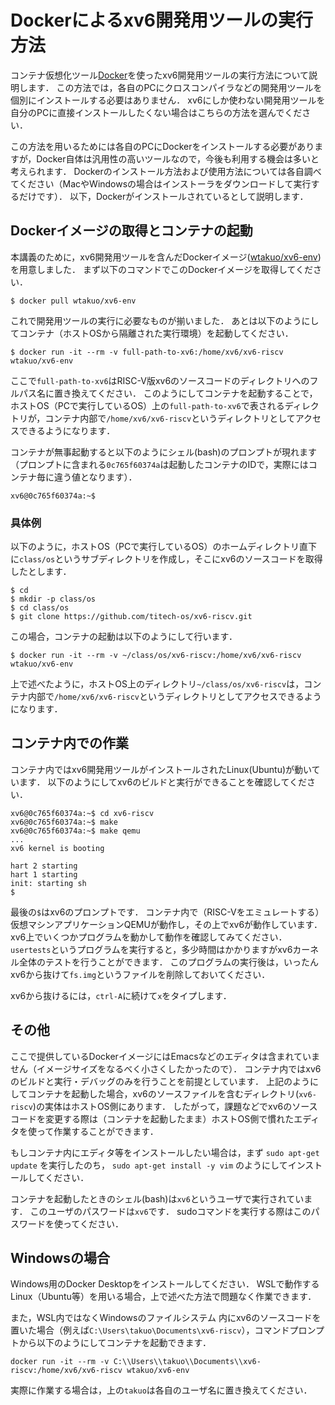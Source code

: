 # Dockerによるxv6開発用ツールの実行方法

コンテナ仮想化ツール[Docker](https://www.docker.com)を使ったxv6開発用ツールの実行方法について説明します．
この方法では，各自のPCにクロスコンパイラなどの開発用ツールを個別にインストールする必要はありません．
xv6にしか使わない開発用ツールを自分のPCに直接インストールしたくない場合はこちらの方法を選んでください．

この方法を用いるためには各自のPCにDockerをインストールする必要がありますが，Docker自体は汎用性の高いツールなので，今後も利用する機会は多いと考えられます．
Dockerのインストール方法および使用方法については各自調べてください（MacやWindowsの場合はインストーラをダウンロードして実行するだけです）．
以下，Dockerがインストールされているとして説明します．

## Dockerイメージの取得とコンテナの起動

本講義のために，xv6開発用ツールを含んだDockerイメージ([wtakuo/xv6-env](https://hub.docker.com/r/wtakuo/xv6-env))を用意しました．
まず以下のコマンドでこのDockerイメージを取得してください．
```console
$ docker pull wtakuo/xv6-env
```

これで開発用ツールの実行に必要なものが揃いました．
あとは以下のようにしてコンテナ（ホストOSから隔離された実行環境）を起動してください．
```console
$ docker run -it --rm -v full-path-to-xv6:/home/xv6/xv6-riscv wtakuo/xv6-env
```
ここで`full-path-to-xv6`はRISC-V版xv6のソースコードのディレクトリへのフルパス名に置き換えてください．
このようにしてコンテナを起動することで，
ホストOS（PCで実行しているOS）上の`full-path-to-xv6`で表されるディレクトリが，コンテナ内部で`/home/xv6/xv6-riscv`というディレクトリとしてアクセスできるようになります．

コンテナが無事起動すると以下のようにシェル(bash)のプロンプトが現れます（プロンプトに含まれる`0c765f60374a`は起動したコンテナのIDで，実際にはコンテナ毎に違う値となります）．
```console
xv6@0c765f60374a:~$ 
```
### 具体例

以下のように，ホストOS（PCで実行しているOS）のホームディレクトリ直下に`class/os`というサブディレクトリを作成し，そこにxv6のソースコードを取得したとします．
```console
$ cd
$ mkdir -p class/os
$ cd class/os
$ git clone https://github.com/titech-os/xv6-riscv.git
```
この場合，コンテナの起動は以下のようにして行います．
```console
$ docker run -it --rm -v ~/class/os/xv6-riscv:/home/xv6/xv6-riscv wtakuo/xv6-env
```
上で述べたように，ホストOS上のディレクトリ`~/class/os/xv6-riscv`は，コンテナ内部で`/home/xv6/xv6-riscv`というディレクトリとしてアクセスできるようになります．

## コンテナ内での作業

コンテナ内ではxv6開発用ツールがインストールされたLinux(Ubuntu)が動いています．
以下のようにしてxv6のビルドと実行ができることを確認してください．
```console
xv6@0c765f60374a:~$ cd xv6-riscv
xv6@0c765f60374a:~$ make
xv6@0c765f60374a:~$ make qemu
...
xv6 kernel is booting

hart 2 starting
hart 1 starting
init: starting sh
$ 
```
最後の`$`はxv6のプロンプトです．
コンテナ内で（RISC-Vをエミュレートする）仮想マシンアプリケーションQEMUが動作し，その上でxv6が動作しています．
xv6上でいくつかプログラムを動かして動作を確認してみてください．
`usertests`というプログラムを実行すると，多少時間はかかりますがxv6カーネル全体のテストを行うことができます．
このプログラムの実行後は，いったんxv6から抜けて`fs.img`というファイルを削除しておいてください．

xv6から抜けるには，`ctrl-A`に続けて`x`をタイプします．

## その他

ここで提供しているDockerイメージにはEmacsなどのエディタは含まれていません（イメージサイズをなるべく小さくしたかったので）．
コンテナ内ではxv6のビルドと実行・デバッグのみを行うことを前提としています．
上記のようにしてコンテナを起動した場合，xv6のソースファイルを含むディレクトリ(`xv6-riscv`)の実体はホストOS側にあります．
したがって，課題などでxv6のソースコードを変更する際は（コンテナを起動したまま）ホストOS側で慣れたエディタを使って作業することができます．

もしコンテナ内にエディタ等をインストールしたい場合は，まず
`sudo apt-get update`
を実行したのち，
`sudo apt-get install -y vim`
のようにしてインストールしてください．

コンテナを起動したときのシェル(bash)は`xv6`というユーザで実行されています．
このユーザのパスワードは`xv6`です．
sudoコマンドを実行する際はこのパスワードを使ってください．

## Windowsの場合

Windows用のDocker Desktopをインストールしてください．
WSLで動作するLinux（Ubuntu等）を用いる場合，上で述べた方法で問題なく作業できます．

また，WSL内ではなくWindowsのファイルシステム
内にxv6のソースコードを置いた場合（例えば`C:\Users\takuo\Documents\xv6-riscv`），コマンドプロンプトから以下のようにしてコンテナを起動できます．
```
docker run -it --rm -v C:\\Users\\takuo\\Documents\\xv6-riscv:/home/xv6/xv6-riscv wtakuo/xv6-env
```
実際に作業する場合は，上の`takuo`は各自のユーザ名に置き換えてください．

